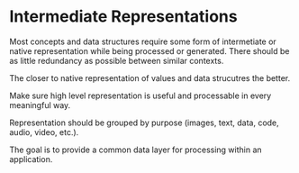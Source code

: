 # Intermediate Representations

Most concepts and data structures require some form of intermetiate or native
representation while being processed or generated. There should be as little
redundancy as possible between similar contexts.

The closer to native representation of values and data strucutres the better.

Make sure high level representation is useful and processable in every
meaningful way.

Representation should be grouped by purpose (images, text, data, code, audio,
video, etc.).

The goal is to provide a common data layer for processing within an application.
